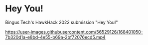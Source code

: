 # Hey You!
Bingus Tech's HawkHack 2022 submission "Hey You!"

https://user-images.githubusercontent.com/56529126/168401050-7b320d1a-e8bd-4e55-b69a-2bf72076ecd5.mp4
